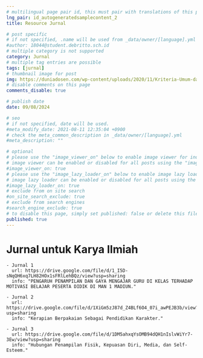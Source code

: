```yaml
---
# multilingual page pair id, this must pair with translations of this page. (This name must be unique)
lng_pair: id_autogeneratedsamplecontent_2
title: Resource Jurnal

# post specific
# if not specified, .name will be used from _data/owner/[language].yml
#author: 18044@student.debritto.sch.id
# multiple category is not supported
category: Jurnal
# multiple tag entries are possible
tags: [jurnal]
# thumbnail image for post
img: https://duniadosen.com/wp-content/uploads/2020/11/Kriteria-Umum-dari-Jurnal-Nasional-Terakreditasi.jpg
# disable comments on this page
comments_disable: true

# publish date
date: 09/08/2024

# seo
# if not specified, date will be used.
#meta_modify_date: 2021-08-11 12:35:04 +0900
# check the meta_common_description in _data/owner/[language].yml
#meta_description: ""

# optional
# please use the "image_viewer_on" below to enable image viewer for individual pages or posts (_posts/ or [language]/_posts folders).
# image viewer can be enabled or disabled for all posts using the "image_viewer_posts: true" setting in _data/conf/main.yml.
#image_viewer_on: true
# please use the "image_lazy_loader_on" below to enable image lazy loader for individual pages or posts (_posts/ or [language]/_posts folders).
# image lazy loader can be enabled or disabled for all posts using the "image_lazy_loader_posts: true" setting in _data/conf/main.yml.
#image_lazy_loader_on: true
# exclude from on site search
#on_site_search_exclude: true
# exclude from search engines
#search_engine_exclude: true
# to disable this page, simply set published: false or delete this file
published: true
---
```


# Jurnal untuk Karya Ilmiah
    - Jurnal 1
      url: https://drive.google.com/file/d/1_I5D-sNqQH6xq7LH82HOx1sFRlLehBQz/view?usp=sharing
      info: "PENGARUH PENAMPILAN DAN GAYA MENGAJAR GURU DI KELAS TERHADAP MOTIVASI BELAJAR PESERTA DIDIK DI MAN 1 MADIUN."

    - Jurnal 2
      url: https://drive.google.com/file/d/1XiGm5zJ87d_Z4BLf6O4_07i_awPEJB3b/view?usp=sharing
      info: "Kerapian Berpakaian Sebagai Pendidikan Karakter."

    - Jurnal 3
      url: https://drive.google.com/file/d/1DM5ahxqYsOMB94dQH1nIslvWiYr7-3Ew/view?usp=sharing
      info: "Hubungan Penampilan Fisik, Kepuasan Diri, Media, dan Self-Esteem."

